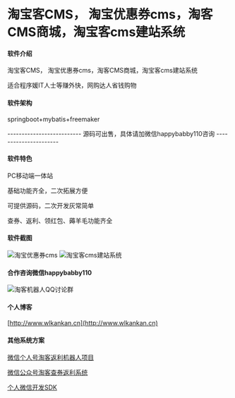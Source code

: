 # 淘宝客CMS， 淘宝优惠券cms，淘客CMS商城，淘宝客cms建站系统

#### 软件介绍
淘宝客CMS， 淘宝优惠券cms，淘客CMS商城，淘宝客cms建站系统

适合程序媛IT人士等赚外快，网购达人省钱购物

#### 软件架构
springboot+mybatis+freemaker

-------------------------- 源码可出售，具体请加微信happybabby110咨询 ----------------------

#### 软件特色
PC移动端一体站

基础功能齐全，二次拓展方便

可提供源码，二次开发灰常简单

查券、返利、领红包、薅羊毛功能齐全

#### 软件截图
![淘宝优惠券cms](https://images.gitee.com/uploads/images/2020/0507/112647_d9326142_4908820.jpeg "淘宝优惠券cms.jpg")
![淘宝客cms建站系统](https://images.gitee.com/uploads/images/2020/0507/112728_277b657d_4908820.jpeg "淘宝客cms建站系统.jpg")


#### 合作咨询微信happybabby110

![淘客机器人QQ讨论群](http://www.wlkankan.cn/image/201912/3098E71D26551D482FB4E91373C4B078.png "淘客机器人QQ讨论群")


#### 个人博客

[http://www.wlkankan.cn](http://www.wlkankan.cn)

#### 其他系统方案

[微信个人号淘客返利机器人项目](https://gitee.com/tangjinjinwx/wechatbot)

[微信公众号淘客查券返利系统](https://gitee.com/tangjinjinwx/wechatfanli)

[个人微信开发SDK](https://gitee.com/tangjinjinwx/Public.WeChat.CRM.SDK/)
